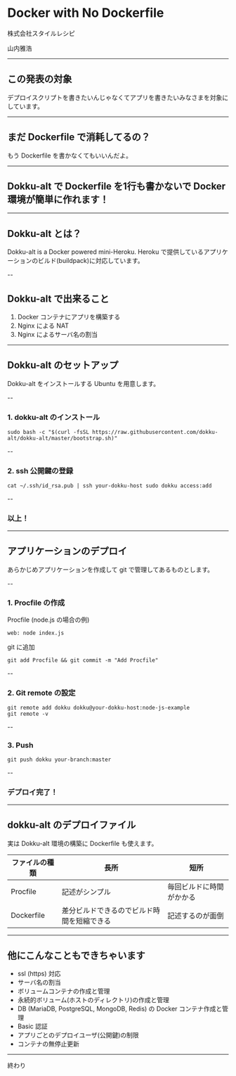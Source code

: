 # Docker with No Dockerfile

株式会社スタイルレシピ

山内雅浩

---

## この発表の対象

デプロイスクリプトを書きたいんじゃなくてアプリを書きたいみなさまを対象にしています。

---

## まだ Dockerfile で消耗してるの？

もう Dockerfile を書かなくてもいいんだよ。

---

## Dokku-alt で Dockerfile を1行も書かないで Docker 環境が簡単に作れます！

---

## Dokku-alt とは？

Dokku-alt is a Docker powered mini-Heroku.
Heroku で提供しているアプリケーションのビルド(buildpack)に対応しています。

--

## Dokku-alt で出来ること

1. Docker コンテナにアプリを構築する
2. Nginx による NAT
3. Nginx によるサーバ名の割当

---

## Dokku-alt のセットアップ

Dokku-alt をインストールする Ubuntu を用意します。

--

### 1. dokku-alt のインストール

```
sudo bash -c "$(curl -fsSL https://raw.githubusercontent.com/dokku-alt/dokku-alt/master/bootstrap.sh)"
```

--

### 2. ssh 公開鍵の登録

```
cat ~/.ssh/id_rsa.pub | ssh your-dokku-host sudo dokku access:add
```

--

### 以上！

---

## アプリケーションのデプロイ

あらかじめアプリケーションを作成して git で管理してあるものとします。

--

### 1. Procfile の作成

Procfile (node.js の場合の例)
```
web: node index.js
```

git に追加
```
git add Procfile && git commit -m "Add Procfile"
```

--

### 2. Git remote の設定

```
git remote add dokku dokku@your-dokku-host:node-js-example
git remote -v
```

--

### 3. Push

```
git push dokku your-branch:master
```

--

### デプロイ完了！

---

## dokku-alt のデプロイファイル

実は Dokku-alt 環境の構築に Dockerfile も使えます。

| ファイルの種類 | 長所 | 短所 |
| ---- | ---- | ---- |
| Procfile | 記述がシンプル | 毎回ビルドに時間がかかる |
| Dockerfile | 差分ビルドできるのでビルド時間を短縮できる | 記述するのが面倒 |

---

## 他にこんなこともできちゃいます

* ssl (https) 対応
* サーバ名の割当
* ボリュームコンテナの作成と管理
* 永続的ボリューム(ホストのディレクトリ)の作成と管理
* DB (MariaDB, PostgreSQL, MongoDB, Redis) の Docker コンテナ作成と管理
* Basic 認証
* アプリごとのデプロイユーザ(公開鍵)の制限
* コンテナの無停止更新


---

終わり

